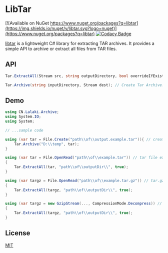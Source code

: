 # LibTar

[![Available on NuGet https://www.nuget.org/packages?q=libtar](https://img.shields.io/nuget/v/libtar.svg?logo=nuget)](https://www.nuget.org/packages?q=libtar)
[![Codacy Badge](https://api.codacy.com/project/badge/Grade/c2ff974d4ac4427ba036a011cad280c2)](https://app.codacy.com/gh/lalakii/libtar/dashboard)

[libtar](https://www.nuget.org/packages?q=libtar) is a lightweight C# library for extracting TAR archives. It provides a simple API to archive or extract all files from TAR files.

## API

```cs
Tar.ExtractAll(Stream src, string outputDirectory, bool overrideIfExisting); // Extract Tar or Tar.Gz

Tar.Archive(string inputDirectory, Stream dest); // Create Tar Archive.
```

## Demo

```cs
using CN.Lalaki.Archive;
using System.IO;
using System;

// ...sample code

using (var tar = File.Create("path\\of\\output.example.tar")){ // create tar archive.
    Tar.Archive("D:\\temp", tar);
}

using (var tar = File.OpenRead("path\\of\\example.tar")) // tar file extract.
{
    Tar.ExtractAll(tar, "path\\of\\outputDir\\", true);
}

using (var targz = File.OpenRead("path\\of\\example.tar.gz")) // tar.gz file extract
{
    Tar.ExtractAll(targz, "path\\of\\outputDir\\", true);
}

using (var targz = new GzipStream(..., CompressionMode.Decompress)) // tar.gz stream extract
{
    Tar.ExtractAll(targz, "path\\of\\outputDir\\", true);
}
```

## License

[MIT](https://github.com/lalakii/libtar/blob/master/LICENSE)
